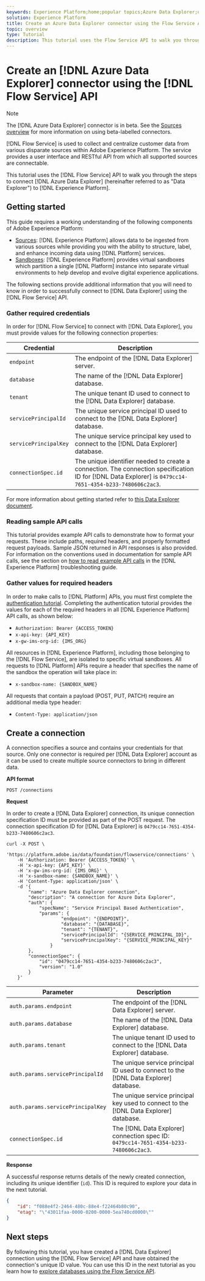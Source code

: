 ```yaml
---
keywords: Experience Platform;home;popular topics;Azure Data Explorer;data explorer;Data Explorer
solution: Experience Platform
title: Create an Azure Data Explorer connector using the Flow Service API
topic: overview
type: Tutorial
description: This tutorial uses the Flow Service API to walk you through the steps to connect Azure Data Explorer (hereinafter referred to as "Data Explorer") to Experience Platform.
---
```


# Create an [!DNL Azure Data Explorer] connector using the [!DNL Flow Service] API

>[!NOTE]
>
>The [!DNL Azure Data Explorer] connector is in beta. See the [Sources overview](../../../../home.md#terms-and-conditions) for more information on using beta-labelled connectors.

[!DNL Flow Service] is used to collect and centralize customer data from various disparate sources within Adobe Experience Platform. The service provides a user interface and RESTful API from which all supported sources are connectable.

This tutorial uses the [!DNL Flow Service] API to walk you through the steps to connect [!DNL Azure Data Explorer] (hereinafter referred to as "Data Explorer") to [!DNL Experience Platform].

## Getting started

This guide requires a working understanding of the following components of Adobe Experience Platform:

* [Sources](../../../../home.md): [!DNL Experience Platform] allows data to be ingested from various sources while providing you with the ability to structure, label, and enhance incoming data using [!DNL Platform] services.
* [Sandboxes](../../../../../sandboxes/home.md): [!DNL Experience Platform] provides virtual sandboxes which partition a single [!DNL Platform] instance into separate virtual environments to help develop and evolve digital experience applications.

The following sections provide additional information that you will need to know in order to successfully connect to [!DNL Data Explorer] using the [!DNL Flow Service] API.

### Gather required credentials

In order for [!DNL Flow Service] to connect with [!DNL Data Explorer], you must provide values for the following connection properties:

| Credential | Description |
| ---------- | ----------- |
| `endpoint` | The endpoint of the [!DNL Data Explorer] server. |
| `database` | The name of the [!DNL Data Explorer] database. |
| `tenant` | The unique tenant ID used to connect to the [!DNL Data Explorer] database. |
| `servicePrincipalId` | The unique service principal ID used to connect to the [!DNL Data Explorer] database. |
| `servicePrincipalKey` | The unique service principal key used to connect to the [!DNL Data Explorer] database. |
| `connectionSpec.id` | The unique identifier needed to create a connection. The connection specification ID for [!DNL Data Explorer] is `0479cc14-7651-4354-b233-7480606c2ac3`. |

For more information about getting started refer to [this Data Explorer document](https://docs.microsoft.com/en-us/azure/data-explorer/kusto/management/access-control/how-to-authenticate-with-aad).

### Reading sample API calls

This tutorial provides example API calls to demonstrate how to format your requests. These include paths, required headers, and properly formatted request payloads. Sample JSON returned in API responses is also provided. For information on the conventions used in documentation for sample API calls, see the section on [how to read example API calls](../../../../../landing/troubleshooting.md#how-do-i-format-an-api-request) in the [!DNL Experience Platform] troubleshooting guide.

### Gather values for required headers

In order to make calls to [!DNL Platform] APIs, you must first complete the [authentication tutorial](https://www.adobe.com/go/platform-api-authentication-en). Completing the authentication tutorial provides the values for each of the required headers in all [!DNL Experience Platform] API calls, as shown below:

* `Authorization: Bearer {ACCESS_TOKEN}`
* `x-api-key: {API_KEY}`
* `x-gw-ims-org-id: {IMS_ORG}`

All resources in [!DNL Experience Platform], including those belonging to the [!DNL Flow Service], are isolated to specific virtual sandboxes. All requests to [!DNL Platform] APIs require a header that specifies the name of the sandbox the operation will take place in:

* `x-sandbox-name: {SANDBOX_NAME}`

All requests that contain a payload (POST, PUT, PATCH) require an additional media type header:

* `Content-Type: application/json`

## Create a connection

A connection specifies a source and contains your credentials for that source. Only one connector is required per [!DNL Data Explorer] account as it can be used to create multiple source connectors to bring in different data.

**API format**

```http
POST /connections
```

**Request**

In order to create a [!DNL Data Explorer] connection, its unique connection specification ID must be provided as part of the POST request. The connection specification ID for [!DNL Data Explorer] is `0479cc14-7651-4354-b233-7480606c2ac3`.

```shell
curl -X POST \
    'https://platform.adobe.io/data/foundation/flowservice/connections' \
    -H 'Authorization: Bearer {ACCESS_TOKEN}' \
    -H 'x-api-key: {API_KEY}' \
    -H 'x-gw-ims-org-id: {IMS_ORG}' \
    -H 'x-sandbox-name: {SANDBOX_NAME}' \
    -H 'Content-Type: application/json' \
    -d '{
        "name": "Azure Data Explorer connection",
        "description": "A connection for Azure Data Explorer",
        "auth": {
            "specName": "Service Principal Based Authentication",
            "params": {
                    "endpoint": "{ENDPOINT}",
                    "database": "{DATABASE}",
                    "tenant": "{TENANT}",
                    "servicePrincipalId": "{SERVICE_PRINCIPAL_ID}",
                    "servicePrincipalKey": "{SERVICE_PRINCIPAL_KEY}"
                }
        },
        "connectionSpec": {
            "id": "0479cc14-7651-4354-b233-7480606c2ac3",
            "version": "1.0"
        }
    }'
```

| Parameter | Description |
| --------- | ----------- |
| `auth.params.endpoint` | The endpoint of the [!DNL Data Explorer] server. |
| `auth.params.database` | The name of the [!DNL Data Explorer] database. |
| `auth.params.tenant` | The unique tenant ID used to connect to the [!DNL Data Explorer] database. |
| `auth.params.servicePrincipalId` | The unique service principal ID used to connect to the [!DNL Data Explorer] database. |
| `auth.params.servicePrincipalKey` | The unique service principal key used to connect to the [!DNL Data Explorer] database. |
| `connectionSpec.id` | The [!DNL Data Explorer] connection spec ID: `0479cc14-7651-4354-b233-7480606c2ac3`. |

**Response**

A successful response returns details of the newly created connection, including its unique identifier (`id`). This ID is required to explore your data in the next tutorial.

```json
{
    "id": "f088e4f2-2464-480c-88e4-f22464b80c90",
    "etag": "\"43011faa-0000-0200-0000-5ea740cd0000\""
}
```

## Next steps

By following this tutorial, you have created a [!DNL Data Explorer] connection using the [!DNL Flow Service] API and have obtained the connection's unique ID value. You can use this ID in the next tutorial as you learn how to [explore databases using the Flow Service API](../../explore/database-nosql.md).
